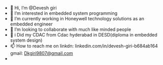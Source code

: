 - 👋 Hi, I’m @Devesh giri
- 👀 I’m interested in embedded system programming
- 🌱 I’m currently working in Honeywell technology solutions as an embedded engineer
- 💞️ I’m looking to collaborate with much like minded people
- 🤳 i Did my CDAC from Cdac hyderabad in DESD(diploma in embedded system design)
- 📫 How to reach me on linkdn: linkedin.com/in/devesh-giri-b684ab164 gmail: Dkgiri9807@gmail.com
- 
<!---
dev8933/dev8933 is a ✨ special ✨ repository because its `README.md` (this file) appears on your GitHub profile.
You can click the Preview link to take a look at your changes.
--->
